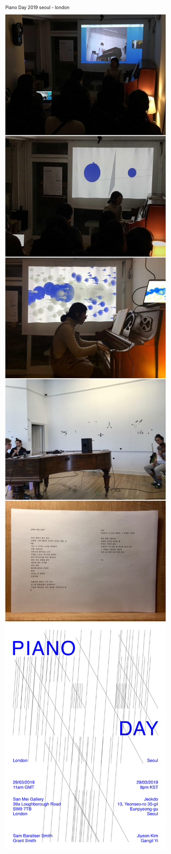 Piano Day 2019 
seoul - london

<img src="../img/pd2019_01.jpg"><br>
<img src="../img/pd2019_02.jpg"><br>
<img src="../img/pd2019_03.jpg"><br>
<img src="../img/pd2019_04.jpg"><br>
<img src="../img/pd2019_audi.jpg"><br>
<img src="../img/pd2019_poster.jpg"><br>
